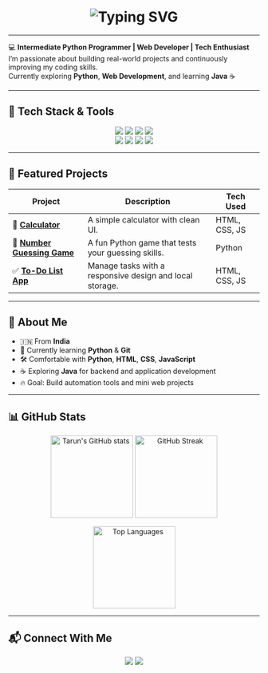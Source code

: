 <!-- Animated Typing Header -->
<h1 align="center">
  <img src="https://readme-typing-svg.demolab.com?font=Fira+Code&size=30&duration=3000&pause=1000&color=FF6B81&center=true&vCenter=true&width=600&lines=Hi%2C+I'm+Tarun!+👋;Python+Developer+🐍;Web+Developer+💻;Tech+Enthusiast+🚀" alt="Typing SVG" />
</h1>

---

💻 **Intermediate Python Programmer | Web Developer | Tech Enthusiast**  
I’m passionate about building real-world projects and continuously improving my coding skills.  
Currently exploring **Python**, **Web Development**, and learning **Java** ☕  

---

## 🧰 Tech Stack & Tools

<p align="center">
  <img src="https://img.shields.io/badge/Python-3776AB?style=for-the-badge&logo=python&logoColor=white" />
  <img src="https://img.shields.io/badge/Git-F05032?style=for-the-badge&logo=git&logoColor=white" />
  <img src="https://img.shields.io/badge/GitHub-181717?style=for-the-badge&logo=github" />
  <img src="https://img.shields.io/badge/VS%20Code-007ACC?style=for-the-badge&logo=visualstudiocode&logoColor=white" />
  <br/>
  <img src="https://img.shields.io/badge/HTML5-E34F26?style=for-the-badge&logo=html5&logoColor=white" />
  <img src="https://img.shields.io/badge/CSS3-1572B6?style=for-the-badge&logo=css3&logoColor=white" />
  <img src="https://img.shields.io/badge/JavaScript-F7DF1E?style=for-the-badge&logo=javascript&logoColor=black" />
  <img src="https://img.shields.io/badge/Java-007396?style=for-the-badge&logo=java&logoColor=white" />
</p>

---

## 🚀 Featured Projects

| Project | Description | Tech Used |
|----------|--------------|-----------|
| 🧮 [**Calculator**](https://github.com/royalkingtarun2007-commits/first-git-project) | A simple calculator with clean UI. | HTML, CSS, JS |
| 🎯 [**Number Guessing Game**](https://github.com/royalkingtarun2007-commits/Number_Guessing_Game) | A fun Python game that tests your guessing skills. | Python |
| ✅ [**To-Do List App**](https://github.com/royalkingtarun2007-commits/To_Do_List/blob/main/index.html) | Manage tasks with a responsive design and local storage. | HTML, CSS, JS |

---

## 🌱 About Me

- 🇮🇳 From **India**  
- 🧠 Currently learning **Python** & **Git**  
- 🛠️ Comfortable with **Python**, **HTML**, **CSS**, **JavaScript**  
- ☕ Exploring **Java** for backend and application development  
- 🔥 Goal: Build automation tools and mini web projects  

---

## 📊 GitHub Stats

<p align="center">
  <img src="https://github-readme-stats.vercel.app/api?username=royalkingtarun2007-commits&show_icons=true&theme=radical" alt="Tarun's GitHub stats" height="165" />
  <img src="https://github-readme-streak-stats.herokuapp.com/?user=royalkingtarun2007-commits&theme=radical" alt="GitHub Streak" height="165" />
</p>

<p align="center">
  <img src="https://github-readme-stats.vercel.app/api/top-langs/?username=royalkingtarun2007-commits&layout=compact&theme=radical" alt="Top Languages" height="165" />
</p>

---

## 📬 Connect With Me

<p align="center">
  <a href="mailto:royalkingtarun.2007@gmail.com"><img src="https://img.shields.io/badge/Email-D14836?style=for-the-badge&logo=gmail&logoColor=white" /></a>
  <a href="https://github.com/royalkingtarun2007-commits"><img src="https://img.shields.io/badge/GitHub-181717?style=for-the-badge&logo=github" /></a>
</p>
